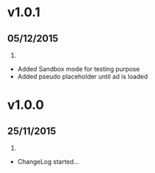 # v1.0.1
## 05/12/2015

1. [](#new)
  * Added Sandbox mode for testing purpose
  * Added pseudo placeholder until ad is loaded

# v1.0.0
## 25/11/2015

1. [](#new)
  * ChangeLog started...
